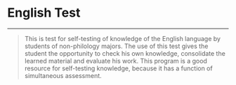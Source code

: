 # English Test
***
> This is test for self-testing of knowledge of the English language by students of non-philology majors. The use of this test gives the student the opportunity to check his own knowledge, consolidate the learned material and evaluate his work. This program is a good resource for self-testing knowledge, because it has a function of simultaneous assessment.
